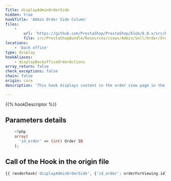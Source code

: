 ```yaml
---
Title: displayAdminOrderSide
hidden: true
hookTitle: 'Admin Order Side Column'
files:
    -
        url: 'https://github.com/PrestaShop/PrestaShop/blob/8.0.x/src/PrestaShopBundle/Resources/views/Admin/Sell/Order/Order/view.html.twig'
        file: src/PrestaShopBundle/Resources/views/Admin/Sell/Order/Order/view.html.twig
locations:
    - 'back office'
type: display
hookAliases:
    - displayBackofficeOrderActions
array_return: false
check_exceptions: false
chain: false
origin: core
description: 'This hook displays content in the order view page in the side column under the customer view'

---
```


{{% hookDescriptor %}}

## Parameters details

```php
    <?php
    array(
      'id_order' => (int) Order ID
    );
```

## Call of the Hook in the origin file

```php
{{ renderhook('displayAdminOrderSide', {'id_order': orderForViewing.id}) }}
```
